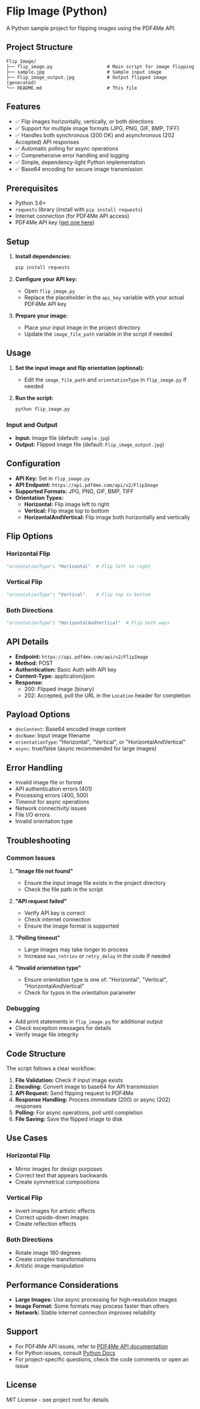 # Flip Image (Python)

A Python sample project for flipping images using the PDF4Me API.

## Project Structure

```
Flip Image/
├── flip_image.py                    # Main script for image flipping
├── sample.jpg                       # Sample input image
├── Flip_image_output.jpg            # Output flipped image (generated)
└── README.md                        # This file
```

## Features

- ✅ Flip images horizontally, vertically, or both directions
- ✅ Support for multiple image formats (JPG, PNG, GIF, BMP, TIFF)
- ✅ Handles both synchronous (200 OK) and asynchronous (202 Accepted) API responses
- ✅ Automatic polling for async operations
- ✅ Comprehensive error handling and logging
- ✅ Simple, dependency-light Python implementation
- ✅ Base64 encoding for secure image transmission

## Prerequisites

- Python 3.6+
- `requests` library (install with `pip install requests`)
- Internet connection (for PDF4Me API access)
- PDF4Me API key ([get one here](https://dev.pdf4me.com/dashboard/#/api-keys/))

## Setup

1. **Install dependencies:**
   ```bash
   pip install requests
   ```

2. **Configure your API key:**
   - Open `flip_image.py`
   - Replace the placeholder in the `api_key` variable with your actual PDF4Me API key

3. **Prepare your image:**
   - Place your input image in the project directory
   - Update the `image_file_path` variable in the script if needed

## Usage

1. **Set the input image and flip orientation (optional):**
   - Edit the `image_file_path` and `orientationType` in `flip_image.py` if needed

2. **Run the script:**
   ```bash
   python flip_image.py
   ```

### Input and Output

- **Input:** Image file (default: `sample.jpg`)
- **Output:** Flipped image file (default: `Flip_image_output.jpg`)

## Configuration

- **API Key:** Set in `flip_image.py`
- **API Endpoint:** `https://api.pdf4me.com/api/v2/FlipImage`
- **Supported Formats:** JPG, PNG, GIF, BMP, TIFF
- **Orientation Types:**
  - **Horizontal:** Flip image left to right
  - **Vertical:** Flip image top to bottom
  - **HorizontalAndVertical:** Flip image both horizontally and vertically

## Flip Options

### Horizontal Flip
```python
"orientationType": "Horizontal"  # Flip left to right
```

### Vertical Flip
```python
"orientationType": "Vertical"    # Flip top to bottom
```

### Both Directions
```python
"orientationType": "HorizontalAndVertical"  # Flip both ways
```

## API Details

- **Endpoint:** `https://api.pdf4me.com/api/v2/FlipImage`
- **Method:** POST
- **Authentication:** Basic Auth with API key
- **Content-Type:** application/json
- **Response:**
  - 200: Flipped image (binary)
  - 202: Accepted, poll the URL in the `Location` header for completion

## Payload Options

- `docContent`: Base64 encoded image content
- `docName`: Input image filename
- `orientationType`: "Horizontal", "Vertical", or "HorizontalAndVertical"
- `async`: true/false (async recommended for large images)

## Error Handling

- Invalid image file or format
- API authentication errors (401)
- Processing errors (400, 500)
- Timeout for async operations
- Network connectivity issues
- File I/O errors
- Invalid orientation type

## Troubleshooting

### Common Issues

1. **"Image file not found"**
   - Ensure the input image file exists in the project directory
   - Check the file path in the script

2. **"API request failed"**
   - Verify API key is correct
   - Check internet connection
   - Ensure the image format is supported

3. **"Polling timeout"**
   - Large images may take longer to process
   - Increase `max_retries` or `retry_delay` in the code if needed

4. **"Invalid orientation type"**
   - Ensure orientation type is one of: "Horizontal", "Vertical", "HorizontalAndVertical"
   - Check for typos in the orientation parameter

### Debugging

- Add print statements in `flip_image.py` for additional output
- Check exception messages for details
- Verify image file integrity

## Code Structure

The script follows a clear workflow:
1. **File Validation:** Check if input image exists
2. **Encoding:** Convert image to base64 for API transmission
3. **API Request:** Send flipping request to PDF4Me
4. **Response Handling:** Process immediate (200) or async (202) responses
5. **Polling:** For async operations, poll until completion
6. **File Saving:** Save the flipped image to disk

## Use Cases

### Horizontal Flip
- Mirror images for design purposes
- Correct text that appears backwards
- Create symmetrical compositions

### Vertical Flip
- Invert images for artistic effects
- Correct upside-down images
- Create reflection effects

### Both Directions
- Rotate image 180 degrees
- Create complex transformations
- Artistic image manipulation

## Performance Considerations

- **Large Images:** Use async processing for high-resolution images
- **Image Format:** Some formats may process faster than others
- **Network:** Stable internet connection improves reliability

## Support

- For PDF4Me API issues, refer to [PDF4Me API documentation](https://developer.pdf4me.com/docs/api/)
- For Python issues, consult [Python Docs](https://docs.python.org/3/)
- For project-specific questions, check the code comments or open an issue

## License

MIT License - see project root for details 